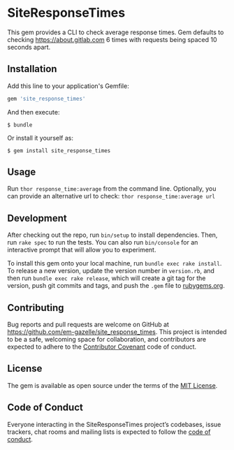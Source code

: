 # SiteResponseTimes

This gem provides a CLI to check average response times. Gem defaults to checking https://about.gitlab.com 6 
times with requests being spaced 10 seconds apart.

## Installation

Add this line to your application's Gemfile:

```ruby
gem 'site_response_times'
```

And then execute:

    $ bundle

Or install it yourself as:

    $ gem install site_response_times

## Usage

Run `thor response_time:average` from the command line. 
Optionally, you can provide an alternative url to check: `thor response_time:average url`

## Development

After checking out the repo, run `bin/setup` to install dependencies. Then, run `rake spec` to run the tests. You can also run `bin/console` for an interactive prompt that will allow you to experiment.

To install this gem onto your local machine, run `bundle exec rake install`. To release a new version, update the version number in `version.rb`, and then run `bundle exec rake release`, which will create a git tag for the version, push git commits and tags, and push the `.gem` file to [rubygems.org](https://rubygems.org).

## Contributing

Bug reports and pull requests are welcome on GitHub at https://github.com/em-gazelle/site_response_times. This project is intended to be a safe, welcoming space for collaboration, and contributors are expected to adhere to the [Contributor Covenant](http://contributor-covenant.org) code of conduct.

## License

The gem is available as open source under the terms of the [MIT License](https://opensource.org/licenses/MIT).

## Code of Conduct

Everyone interacting in the SiteResponseTimes project’s codebases, issue trackers, chat rooms and mailing lists is expected to follow the [code of conduct](https://github.com/em-gazelle/site_response_times/blob/master/CODE_OF_CONDUCT.md).
